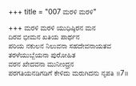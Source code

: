 +++
title = "007 ಮರಳಿ ಮರಳಿ"

+++
ಮರಳಿ ಮರಳಿ ಯುಧಿಷ್ಠಿರನ ಮನ  
ದಿರವ ಭೀಮನ ಖತಿಯ ಪಾರ್ಥನ  
ಪರಿಯ ನಕುಲನ ನಿಲುವನಾ ಸಹದೇವನಾಯತವ   
ತರಳೆಯುಬ್ಬೆಯನಾ ಪುರೋಹಿತ  
ವರನ ಖೇದವನಾ ಮುನೀಂದ್ರನ  
ಪರಗತಿಯನಡಿಗಡಿಗೆ ಕೇಳಿದು ಮರುಗಿದನು ನೃಪತಿ      ॥7॥